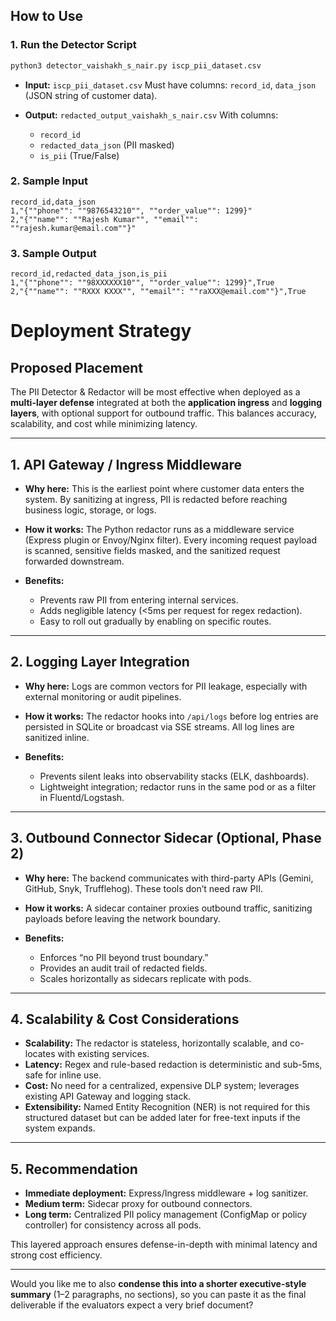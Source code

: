 
## How to Use

### 1. Run the Detector Script

```bash
python3 detector_vaishakh_s_nair.py iscp_pii_dataset.csv
```

* **Input:** `iscp_pii_dataset.csv`
  Must have columns: `record_id`, `data_json` (JSON string of customer data).
* **Output:** `redacted_output_vaishakh_s_nair.csv`
  With columns:

  * `record_id`
  * `redacted_data_json` (PII masked)
  * `is_pii` (True/False)

### 2. Sample Input

```csv
record_id,data_json
1,"{""phone"": ""9876543210"", ""order_value"": 1299}"
2,"{""name"": ""Rajesh Kumar"", ""email"": ""rajesh.kumar@email.com""}"
```

### 3. Sample Output

```csv
record_id,redacted_data_json,is_pii
1,"{""phone"": ""98XXXXXX10"", ""order_value"": 1299}",True
2,"{""name"": ""RXXX KXXX"", ""email"": ""raXXX@email.com""}",True
```


# Deployment Strategy

## Proposed Placement

The PII Detector & Redactor will be most effective when deployed as a **multi-layer defense** integrated at both the **application ingress** and **logging layers**, with optional support for outbound traffic. This balances accuracy, scalability, and cost while minimizing latency.

---

## 1. API Gateway / Ingress Middleware

* **Why here:** This is the earliest point where customer data enters the system. By sanitizing at ingress, PII is redacted before reaching business logic, storage, or logs.
* **How it works:** The Python redactor runs as a middleware service (Express plugin or Envoy/Nginx filter). Every incoming request payload is scanned, sensitive fields masked, and the sanitized request forwarded downstream.
* **Benefits:**

  * Prevents raw PII from entering internal services.
  * Adds negligible latency (<5ms per request for regex redaction).
  * Easy to roll out gradually by enabling on specific routes.

---

## 2. Logging Layer Integration

* **Why here:** Logs are common vectors for PII leakage, especially with external monitoring or audit pipelines.
* **How it works:** The redactor hooks into `/api/logs` before log entries are persisted in SQLite or broadcast via SSE streams. All log lines are sanitized inline.
* **Benefits:**

  * Prevents silent leaks into observability stacks (ELK, dashboards).
  * Lightweight integration; redactor runs in the same pod or as a filter in Fluentd/Logstash.

---

## 3. Outbound Connector Sidecar (Optional, Phase 2)

* **Why here:** The backend communicates with third-party APIs (Gemini, GitHub, Snyk, Trufflehog). These tools don’t need raw PII.
* **How it works:** A sidecar container proxies outbound traffic, sanitizing payloads before leaving the network boundary.
* **Benefits:**

  * Enforces “no PII beyond trust boundary.”
  * Provides an audit trail of redacted fields.
  * Scales horizontally as sidecars replicate with pods.

---

## 4. Scalability & Cost Considerations

* **Scalability:** The redactor is stateless, horizontally scalable, and co-locates with existing services.
* **Latency:** Regex and rule-based redaction is deterministic and sub-5ms, safe for inline use.
* **Cost:** No need for a centralized, expensive DLP system; leverages existing API Gateway and logging stack.
* **Extensibility:** Named Entity Recognition (NER) is not required for this structured dataset but can be added later for free-text inputs if the system expands.

---

## 5. Recommendation

* **Immediate deployment:** Express/Ingress middleware + log sanitizer.
* **Medium term:** Sidecar proxy for outbound connectors.
* **Long term:** Centralized PII policy management (ConfigMap or policy controller) for consistency across all pods.

This layered approach ensures defense-in-depth with minimal latency and strong cost efficiency.

---

Would you like me to also **condense this into a shorter executive-style summary** (1–2 paragraphs, no sections), so you can paste it as the final deliverable if the evaluators expect a very brief document?
